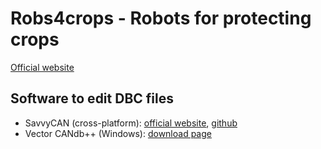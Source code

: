 # Robs4crops - Robots for protecting crops

[Official website](https://robs4crops.eu/)

## Software to edit DBC files

* SavvyCAN (cross-platform): [official website](https://www.savvycan.com/), [github](https://github.com/collin80/SavvyCAN)
* Vector CANdb++ (Windows): [download page](https://www.vector.com/es/es/productos/products-a-z/software/candb/) 
